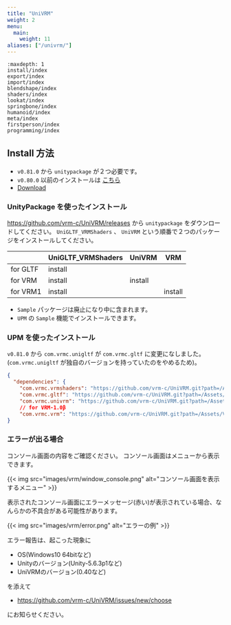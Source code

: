 ```yaml
---
title: "UniVRM"
weight: 2
menu:
  main:
    weight: 11
aliases: ["/univrm/"]
---
```


```{toctree}
:maxdepth: 1
install/index
export/index
import/index
blendshape/index
shaders/index
lookat/index
springbone/index
humanoid/index
meta/index
firstperson/index
programming/index
```

## Install 方法

* `v0.81.0` から `unitypackage` が２つ必要です。
* `v0.80.0` 以前のインストールは [こちら](/univrm/install/univrm_install)
* [Download](https://github.com/vrm-c/UniVRM/releases)

### UnityPackage を使ったインストール

<https://github.com/vrm-c/UniVRM/releases> から `unitypackage` をダウンロードしてください。
`UniGLTF_VRMShaders` 、 `UniVRM` という順番で２つのパッケージをインストールしてください。

|          | UniGLTF_VRMShaders | UniVRM  | VRM     |
|----------|--------------------|---------|---------|
| for GLTF | install            |         |         |
| for VRM  | install            | install |         |
| for VRM1 | install            |         | install |

* `Sample` パッケージは廃止になり中に含まれます。 
* `UPM` の `Sample` 機能でインストールできます。
### UPM を使ったインストール

`v0.81.0` から `com.vrmc.unigltf` が `com.vrmc.gltf` に変更になしました。(`com.vrmc.unigltf` が独自のバージョンを持っていたのをやめるため)。

```json
{
  "dependencies": {
    "com.vrmc.vrmshaders": "https://github.com/vrm-c/UniVRM.git?path=/Assets/VRMShaders#v0.81.0",
    "com.vrmc.gltf": "https://github.com/vrm-c/UniVRM.git?path=/Assets/UniGLTF#v0.81.0", // <= unigltf から変わりました(v0.81.0)
    "com.vrmc.univrm": "https://github.com/vrm-c/UniVRM.git?path=/Assets/VRM#v0.81.0",
    // for VRM-1.0β
    "com.vrmc.vrm": "https://github.com/vrm-c/UniVRM.git?path=/Assets/VRM10#v0.81.0",} // <= univrm1 から変わりました(v0.81.0)
}
```

### エラーが出る場合

コンソール画面の内容をご確認ください。
コンソール画面はメニューから表示できます。

{{< img src="images/vrm/window_console.png" alt="コンソール画面を表示するメニュー" >}}

表示されたコンソール画面にエラーメッセージ(赤い)が表示されている場合、なんらかの不具合がある可能性があります。

{{< img src="images/vrm/error.png" alt="エラーの例" >}}

エラー報告は、起こった現象に

* OS(Windows10 64bitなど)
* Unityのバージョン(Unity-5.6.3p1など)
* UniVRMのバージョン(0.40など)

を添えて

* https://github.com/vrm-c/UniVRM/issues/new/choose

にお知らせください。
